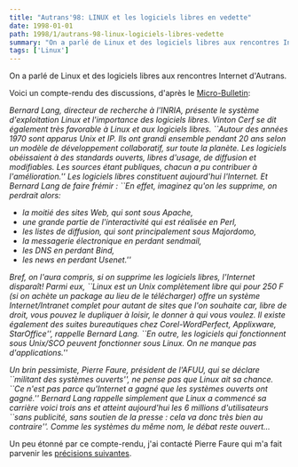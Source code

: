 ```yaml
---
title: "Autrans'98: LINUX et les logiciels libres en vedette"
date: 1998-01-01
path: 1998/1/autrans-98-linux-logiciels-libres-vedette
summary: "On a parlé de Linux et des logiciels libres aux rencontres Internet d'Autrans."
tags: ['Linux']
---
```


<P>
On a parlé de Linux et des logiciels libres aux rencontres Internet d'Autrans.
</P>
<P>
Voici un compte-rendu des discussions, d'après le
<A HREF="http://www.lmb.cnrs.fr/Webdo.html">Micro-Bulletin</A>:
</P>

<CITE>
<P>
Bernard Lang, directeur de recherche à l'INRIA, présente le système
d'exploitation Linux et l'importance des logiciels libres. Vinton Cerf se
dit également très favorable à Linux et aux logiciels libres.
``Autour des années 1970 sont apparus Unix et IP. Ils ont grandi ensemble
pendant 20 ans selon un modèle de développement collaboratif, sur toute la
planète. Les logiciels obéissaient  à des standards ouverts, libres
d'usage, de diffusion et modifiables. Les sources étant publiques, chacun a
pu contribuer à l'amélioration.''
Les logiciels libres constituent aujourd'hui l'Internet. Et Bernard Lang de
faire frémir : ``En effet, imaginez qu'on les supprime, on perdrait alors:
<UL>

<LI>la moitié des sites Web, qui sont sous Apache,

<LI>une grande partie de l'interactivité qui est réalisée en Perl,

<LI>les listes de diffusion, qui sont principalement sous Majordomo,

<LI>la messagerie électronique en perdant sendmail,

<LI>les DNS en perdant Bind,

<LI>les news en perdant Usenet.''

</UL>

</P>
<P>
Bref, on l'aura compris, si on supprime les logiciels libres, l'Internet
disparaît!
Parmi eux, ``Linux est un Unix complètement libre qui pour 250 F (si on
achète un package au lieu de le télécharger) offre un système
Internet/Intranet complet pour autant de sites que l'on souhaite car, libre
de droit, vous pouvez le dupliquer à loisir, le donner à qui vous voulez.
Il existe également des suites bureautiques chez Corel-WordPerfect,
Applixware, StarOffice'', rappelle Bernard Lang. ``En outre, les logiciels
qui fonctionnent sous Unix/SCO peuvent fonctionner sous Linux. On ne manque
pas d'applications.''
</P>

<P>
Un brin pessimiste, Pierre Faure, président de l'AFUU, qui se déclare
``militant des systèmes ouverts'', ne pense pas que Linux ait sa chance.
``Ce n'est pas parce qu'Internet a gagné que les systèmes ouverts ont gagné.''
Bernard Lang rappelle simplement que Linux a commencé sa carrière voici
trois ans et atteint aujourd'hui les 6 millions d'utilisateurs ``sans
publicité, sans soutien de la presse : cela va donc très bien au contraire''.
Comme les systèmes du même nom, le débat reste ouvert...
</P>

</CITE>
<P>
Un peu étonné par ce compte-rendu, j'ai contacté Pierre Faure qui m'a
fait parvenir les <A HREF="../articles/9800/faure.html">précisions suivantes</A>.
</P>


